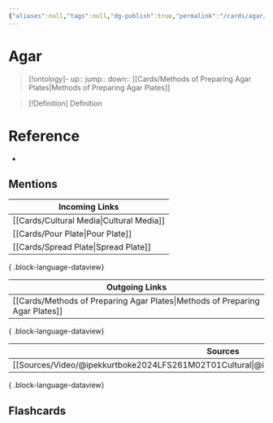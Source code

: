 ```yaml
---
{"aliases":null,"tags":null,"dg-publish":true,"permalink":"/cards/agar/","dgPassFrontmatter":true}
---
```


# Agar

> [!ontology]-
> up:: 
> jump:: 
> down:: [[Cards/Methods of Preparing Agar Plates\|Methods of Preparing Agar Plates]]

> [!Definition] Definition
> 

# Reference
- 

## Mentions
| Incoming Links                              |
| ------------------------------------------- |
| [[Cards/Cultural Media\|Cultural Media]] |
| [[Cards/Pour Plate\|Pour Plate]]         |
| [[Cards/Spread Plate\|Spread Plate]]     |

{ .block-language-dataview}

| Outgoing Links                                                                  |
| ------------------------------------------------------------------------------- |
| [[Cards/Methods of Preparing Agar Plates\|Methods of Preparing Agar Plates]] |

{ .block-language-dataview}

| Sources                                                                                           |
| ------------------------------------------------------------------------------------------------- |
| [[Sources/Video/@ipekkurtboke2024LFS261M02T01Cultural\|@ipekkurtboke2024LFS261M02T01Cultural]] |

{ .block-language-dataview}

## Flashcards 
